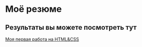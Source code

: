 # Моё резюме


## Результаты вы можете посмотреть тут

[Моя первая работа на HTML&CSS](https://valery21111991.github.io/vladilenHtmlCss/)
